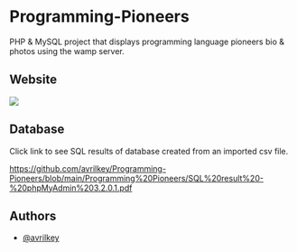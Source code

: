# Programming-Pioneers
PHP &amp; MySQL project that displays programming language pioneers bio &amp; photos using the wamp server.

## Website

 ![](https://github.com/avrilkey/Programming-Pioneers/blob/main/ezgif.com-gif-maker.gif)


## Database
Click link to see SQL results of database created from an imported csv file.


https://github.com/avrilkey/Programming-Pioneers/blob/main/Programming%20Pioneers/SQL%20result%20-%20phpMyAdmin%203.2.0.1.pdf


## Authors

- [@avrilkey](https://www.github.com/avrilkey)
